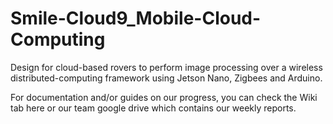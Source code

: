 # Smile-Cloud9_Mobile-Cloud-Computing
Design for cloud-based rovers to perform image processing over a wireless distributed-computing framework using Jetson Nano, Zigbees and Arduino.

For documentation and/or guides on our progress, you can check the Wiki tab here or our team google drive which contains our weekly reports.
